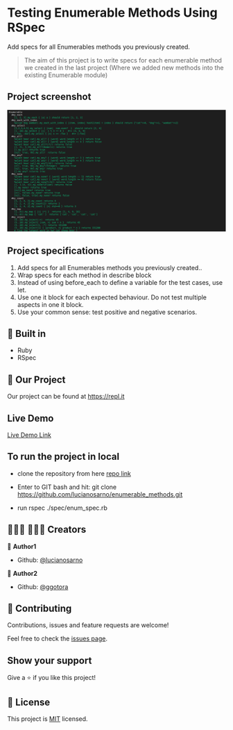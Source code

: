 # Testing Enumerable Methods Using RSpec
Add specs for all Enumerables methods you previously created.
> The aim of this project is to write specs for each enumerable method we created in the last project (Where we added new methods into the existing Enumerable module)

## Project screenshot
<img alt="Demonstration" src="enum_rspec.png"/>


## Project specifications
1. Add specs for all Enumerables methods you previously created..
2. Wrap specs for each method in describe block
3. Instead of using before_each to define a variable for the test cases, use let.
4. Use one it block for each expected behaviour. Do not test multiple aspects in one it block.
5. Use your common sense: test positive and negative scenarios.

## 🔨 Built in

- Ruby
- RSpec
## 🚀 Our Project

Our project can be found at https://repl.it
## Live Demo

[Live Demo Link](https://)


## To run the project in local

- clone the repository from here [repo link](https://github.com/lucianosarno/enumerable_methods.git)

- Enter to GIT bash and hit: git clone https://github.com/lucianosarno/enumerable_methods.git

- run rspec ./spec/enum_spec.rb


## 👨🏽‍💻 👨🏿‍💻 Creators

👤 **Author1**

- Github: [@lucianosarno](https://github.com/lucianosarno)

👤 **Author2**

- Github: [@ggotora](https://github.com/ggotora)

## 🤝 Contributing

Contributions, issues and feature requests are welcome!

Feel free to check the [issues page](issues/).

## Show your support

Give a ⭐️ if you like this project!

## 📝 License

This project is [MIT](lic.url) licensed.